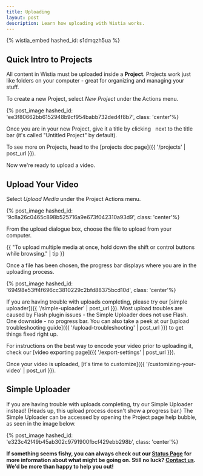 ```yaml
---
title: Uploading
layout: post
description: Learn how uploading with Wistia works.
---
```


{% wistia_embed hashed_id: s1dmqzh5ua %}

## Quick Intro to Projects

All content in Wistia must be uploaded inside a **Project**.
Projects work just like folders on your computer - great for organizing and
managing your stuff.

To create a new Project, select *New Project* under the
<span class="action_menu">Actions</span> menu.

{% post_image hashed_id: 'ee3f80662bb6152948b9cf954babb732ded4f8b7', class: 'center'%}

Once you are in your new Project, give it a title by clicking
<span class="edit_tag">&nbsp;</span> next to the title bar
(it's called "Untitled Project" by default).

To see more on Projects, head to the [projects doc page]({{ '/projects' | post_url }}).

Now we're ready to upload a video.

## Upload Your Video

Select *Upload Media* under the
<span class="action_menu">Project Actions</span> menu.

{% post_image hashed_id: '9c8a26c0465c898b525716a9e673f042310a93d9', class: 'center'%}

From the upload dialogue box, choose the file to upload from your computer.

{{ "To upload multiple media at once, hold down the shift or control buttons while browsing." | tip }}

Once a file has been chosen, the progress bar displays where you are in the
uploading process.

{% post_image hashed_id: '69498e53ff4f696cc3810229c2bfd88375bcd10d', class: 'center'%}

If you are having trouble with uploads completing, please try our
[simple uploader]({{ '/simple-uploader' | post_url }}). Most upload troubles
are caused by Flash plugin issues - the Simple Uploader does not use Flash. One
downside - no progress bar. You can also take a peek at our [upload troubleshooting guide]({{ '/upload-troubleshooting' | post_url }}) to get things fixed right up.

For instructions on the best way to encode your video prior to uploading it,
check our [video exporting page]({{ '/export-settings' | post_url }}).

Once your video is uploaded, [it's time to customize]({{ '/customizing-your-video' | post_url }}).

## Simple Uploader

If you are having trouble with uploads completing, try our Simple 
Uploader instead! (Heads up, this upload process doesn't show a progress bar.)
The Simple Uploader can be accessed by opening the Project page help bubble,
as seen in the image below.

{% post_image hashed_id: 'e323c42f49b45ab302c9791900fbcf429ebb298b', class: 'center'%}

**If something seems fishy, you can always check out our <a href="http://status.wistia.com/">Status Page</a> for more information about what might be going on. Still no luck? [Contact us](http://wistia.com/support/contact). We'd be more than happy to help you out!**
